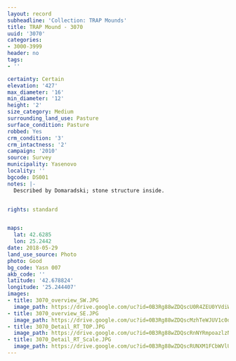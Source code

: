 ```yaml
---
layout: record
subheadline: 'Collection: TRAP Mounds'
title: TRAP Mound - 3070
uuid: '3070'
categories:
- 3000-3999
header: no
tags:
- ''

certainty: Certain
elevation: '427'
max_diameter: '16'
min_diameter: '12'
height: '2'
size_category: Medium
surrounding_land_use: Pasture
surface_condition: Pasture
robbed: Yes
crm_condition: '3'
crm_intactness: '2'
campaign: '2010'
source: Survey
municipality: Yasenovo
locality: ''
bgcode: DS001
notes: |-
  Described by Domaradski; stone structure inside.


rights: standard


maps:
  lat: 42.6285
  lon: 25.2442
date: 2018-05-29
land_use_source: Photo
photo: Good
bg_code: Yasn 007
akb_code: ''
latitude: '42.678824'
longitude: '25.244407'
images:
- title: 3070_overview_SW.JPG
  image_path: https://drive.google.com/uc?id=0B3Rg88wZDQscU0R4ZEU0YVdiWDQ
- title: 3070_overview_SE.JPG
  image_path: https://drive.google.com/uc?id=0B3Rg88wZDQscMzhTeWJUV1c0dlk
- title: 3070_Detail_RT_TOP.JPG
  image_path: https://drive.google.com/uc?id=0B3Rg88wZDQscRnNYRmpoazlzNzA
- title: 3070_Detail_RT_Scale.JPG
  image_path: https://drive.google.com/uc?id=0B3Rg88wZDQscRUNXM1FCbWVlUEE
---
```

